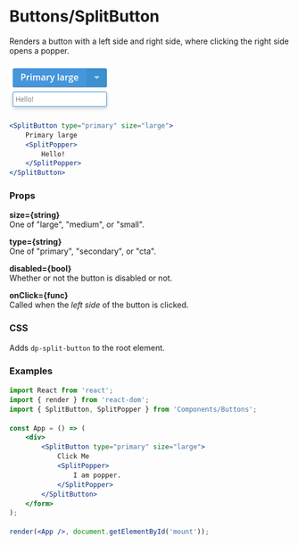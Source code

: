 Buttons/SplitButton
===================
Renders a button with a left side and right side, where clicking the right side opens a popper.

![SplitButton example](../../assets/images/split-button-1.png)

```jsx
<SplitButton type="primary" size="large">
    Primary large
    <SplitPopper>
        Hello!
    </SplitPopper>
</SplitButton>
```

### Props

**size={string}**  
One of "large", "medium", or "small".

**type={string}**  
One of "primary", "secondary", or "cta".

**disabled={bool}**  
Whether or not the button is disabled or not.

**onClick={func}**  
Called when the _left side_ of the button is clicked.

### CSS
Adds `dp-split-button` to the root element.


### Examples

```jsx
import React from 'react';
import { render } from 'react-dom';
import { SplitButton, SplitPopper } from 'Components/Buttons';

const App = () => (
    <div>
        <SplitButton type="primary" size="large">
            Click Me
            <SplitPopper>
                I am popper.
            </SplitPopper>
        </SplitButton>
    </form>
);

render(<App />, document.getElementById('mount'));
```